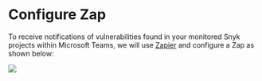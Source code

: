 # Configure Zap

To receive notifications of vulnerabilities found in your monitored Snyk projects within Microsoft Teams, we will use [Zapier](https://zapier.com/) and configure a Zap as shown below:

![](https://partner-workshop-assets.s3.us-east-2.amazonaws.com/zappier-flow.png)

